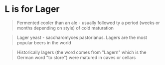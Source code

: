 # L is for Lager

> Fermented cooler than an ale - usually followed ty a period (weeks or months depending on style) of cold maturation

> Lager yeast - saccharomyces pastorianus. Lagers are the most popular beers in the world

> Historically lagers (the word comes from "Lagern" which is the German word "to store") were matured in caves or cellars

